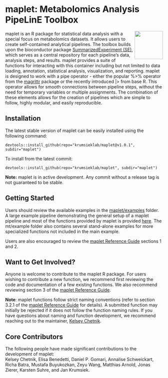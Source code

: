 # **maplet**: **M**etabolomics **A**nalysis **P**ipe**L**inE **T**oolbox

<img src="/Images/maplet_hexagon.png" margin-left = "10" align= "right" width = "90"/>
maplet is an R package for statistical data analysis with a special focus on metabolomics datasets. It allows users to create self-contained analytical pipelines. The toolbox builds upon the bioconductor package <a href="https://bioconductor.org/packages/release/bioc/vignettes/SummarizedExperiment/inst/doc/SummarizedExperiment.html">SummarizedExperiment (SE)</a>, which serves as a central repository for each pipeline’s data, analysis steps, and results. maplet provides a suite of functions for interacting with this container including but not limited to data loading, annotation, statistical analysis, visualization, and reporting. maplet is designed to work with a pipe operator - either the popular %>% operator from the <a href="https://magrittr.tidyverse.org/">magrittr</a> package or the recently introduced |> from base R. This operator allows for smooth connections between pipeline steps, without the need for temporary variables or multiple assignments. The combination of these elements allows for the creation of pipelines which are simple to follow, highly modular, and easily reproducible.

## Installation
The latest stable version of maplet can be easily installed using the following command:
```{r}
devtools::install_github(repo="krumsieklab/maplet@v1.0.1", subdir="maplet")
```

To install from the latest commit:
```{r}
devtools::install_github(repo="krumsieklab/maplet", subdir="maplet")
```

**Note:** maplet is in active development. Any commit without a release tag is not guaranteed to be stable. 

## Getting Started
Users should review the available examples in the [maplet/examples](/examples) folder. A large example pipeline demonstrating the general setup of a maplet pipeline and most of the functions provided by maplet is provided [here](/examples/example_pipeline.R). The mt/example folder also contains several stand-alone examples for more specialized functions not included in the main example.  
  
Users are also encouraged to review the [maplet Reference Guide](/guide/maplet_Reference_Guide_markdown.md) sections 1 and 2.

## Want to Get Involved?
Anyone is welcome to contribute to the maplet R package. For users wishing to contribute a new function, we recommend first reviewing the code and documentation of a few existing functions. We also recommend reviewing section 3 of the [maplet Reference Guide](/guide/maplet_Reference_Guide_markdown.md).  

**Note**: maplet functions follow strict naming conventions (refer to section 3.2.1 of the [maplet Reference Guide](/guide/maplet_Reference_Guide_markdown.md) for details). A submitted function may initially be rejected if it does not follow the function naming rules. If you have questions about naming and function development, we recommend reaching out to the maintainer, [Kelsey Chetnik](https://krumsieklab.org/).

## Core Contributors
The following people have made significant contributions to the development of maplet:  
Kelsey Chetnik, Elisa Benedetti, Daniel P. Gomari, Annalise Schweickart, Richa Batra, Mustafa Buyukozkan, Zeyu Wang, Matthias Arnold, Jonas Zierer, Karsten Suhre, and Jan Krumsiek.

